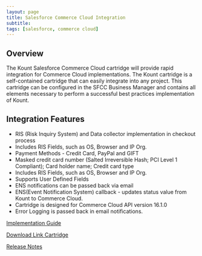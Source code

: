 ```yaml
---
layout: page
title: Salesforce Commerce Cloud Integration
subtitle: 
tags: [salesforce, commerce cloud]
---
```


## Overview 
The Kount Salesforce Commerce Cloud cartridge will provide rapid integration for Commerce Cloud implementations. The Kount cartridge is a self-contained cartridge that can easily integrate into any project. This cartridge can be configured in the SFCC Business Manager and contains all elements necessary to perform a successful best practices implementation of Kount.

## Integration Features

* RIS (Risk Inquiry System) and Data collector implementation in checkout process
* Includes RIS Fields, such as OS, Browser and IP Org.
* Payment Methods - Credit Card, PayPal and GIFT
* Masked credit card number (Salted Irreversible Hash; PCI Level 1 Compliant); Card holder name; Credit card type
* Includes RIS Fields, such as OS, Browser and IP Org.
* Supports User Defined Fields
* ENS notifications can be passed back via email
* ENS(Event Notification System) callback - updates status value from Kount to Commerce Cloud.
* Cartridge is designed for Commerce Cloud API version 16.1.0
* Error Logging is passed back in email notifications.

 <a class="uk-button uk-badge uk-button-default uk-width-1-4" href="https://kount.my.salesforce.com/sfc/p/#36000000b56U/a/36000000HZzq/f6b2YUyI8znRr6vxRynGcnVmo.62h8AA5oYSji1EEgE">Implementation Guide</a>
 
  <a class="uk-button uk-badge uk-button-default uk-width-1-4" href="https://kount.my.salesforce.com/sfc/p/#36000000b56U/a/36000000Q2cO/P0u6QHeB3dgsvHDU8NudkR52ACmtyYKHRaXiUWDvgIY">Download Link Cartridge</a>
  
   <a class="uk-button uk-badge uk-button-default uk-width-1-4" href="https://kount.my.salesforce.com/sfc/p/#36000000b56U/a/36000000HZzg/ARcXDQY0DLOoCFAZbIyYP0R5MnG9mFqovo88uMtCZkQ">Release Notes</a>
